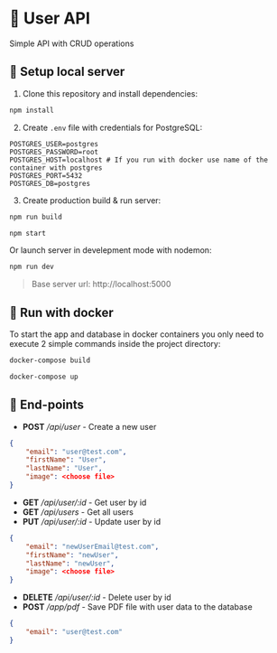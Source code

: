 # 👬 User API

Simple API with CRUD operations

## 🚀 Setup local server

1. Clone this repository and install dependencies:

```bash
npm install
```

2. Create `.env` file with credentials for PostgreSQL:

```env
POSTGRES_USER=postgres
POSTGRES_PASSWORD=root
POSTGRES_HOST=localhost # If you run with docker use name of the container with postgres
POSTGRES_PORT=5432
POSTGRES_DB=postgres
```

3. Create production build & run server:

```bash
npm run build
```

```bash
npm start
```

Or launch server in develepment mode with nodemon:

```bash
npm run dev
```

> Base server url: http://localhost:5000

## 🐳 Run with docker

To start the app and database in docker containers you only need to execute 2 simple commands inside the project directory:

```bash
docker-compose build
```

```bash
docker-compose up
```

## 📌 End-points

-   **POST** _/api/user_ - Create a new user

```json
{
    "email": "user@test.com",
    "firstName": "User",
    "lastName": "User",
    "image": <choose file>
}
```

-   **GET** _/api/user/:id_ - Get user by id
-   **GET** _/api/users_ - Get all users
-   **PUT** _/api/user/:id_ - Update user by id

```json
{
    "email": "newUserEmail@test.com",
    "firstName": "newUser",
    "lastName": "newUser",
    "image": <choose file>
}
```

-   **DELETE** _/api/user/:id_ - Delete user by id
-   **POST** _/app/pdf_ - Save PDF file with user data to the database

```json
{
    "email": "user@test.com"
}
```
